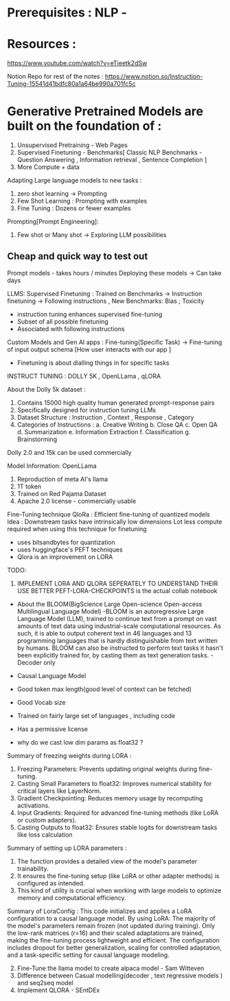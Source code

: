 # Prerequisites : NLP -
# Resources : 
https://www.youtube.com/watch?v=eTieetk2dSw

Notion Repo for rest of the notes : https://www.notion.so/Instruction-Tuning-15541d41bdfc80a1a64be990a701fc5c

# Generative Pretrained Models are built on the foundation of :
1. Unsupervised Pretraining - Web Pages 
2. Supervised Finetuning - Benchmarks[ Classic NLP Benchmarks - Question Answering , Information retrieval , Sentence Completion ]
3. More Compute + data

Adapting Large language models to new tasks :
1. zero shot learning -> Prompting 
2. Few Shot Learning : Prompting with examples
3. Fine Tuning : Dozens or fewer examples 


Prompting[Prompt Engineering]:
1. Few shot or Many shot -> Exploring LLM possibilities 
## Cheap and quick way to test out 
Prompt models - takes hours / minutes 
Deploying these models -> Can take days

LLMS:
Supervised Finetuning : Trained on Benchmarks -> Instruction finetuning -> Following instructions , New Benchmarks: Bias ; Toxicity
- instruction tuning enhances supervised fine-tuning
- Subset of all possible finetuning
- Associated with following instructions 



Custom Models and Gen AI apps : Fine-tuning(Specific Task) -> Fine-tuning of input output schema [How user interacts with our app ]  
- Finetuning is about dialling things in for specific tasks 


INSTRUCT TUNING : 
DOLLY 5K , OpenLLama , qLORA 

About the Dolly 5k dataset :
1. Contains 15000 high quality human generated prompt-response pairs
2. Specifically designed for instruction tuning LLMs 
3. Dataset Structure : Instruction , Context , Response , Category
4. Categories of Instructions :
a. Creative Writing 
b. Close QA
c. Open QA 
d. Summarization 
e. Information Extraction 
f. Classification
g. Brainstorming 

Dolly 2.0 and 15k can be used commercially 

Model Information: OpenLLama 
1. Reproduction of meta AI's llama 
2. 1T token 
3. Trained on Red Pajama Dataset 
4. Apache 2.0 license - commercially usable 

Fine-Tuning technique
QloRa : Efficient fine-tuning of quantized models 
Idea : Downstream tasks have intrinsically low dimensions
Lot less compute required when using this technique for finetuning 
- uses bitsandbytes for quantization
- uses huggingface's PEFT techniques 
- Qlora is an improvement on LORA 



TODO:
1. IMPLEMENT LORA AND QLORA SEPERATELY TO UNDERSTAND THEIR USE BETTER 
PEFT-LORA-CHECKPOINTS is the actual collab notebook 
- About the BLOOM(BigScience Large Open-science Open-access Multilingual Language Model) 
-BLOOM is an autoregressive Large Language Model (LLM), trained to continue text from a prompt on vast amounts of text data using industrial-scale computational resources. As such, it is able to output coherent text in 46 languages and 13 programming languages that is hardly distinguishable from text written by humans. BLOOM can also be instructed to perform text tasks it hasn't been explicitly trained for, by casting them as text generation tasks.
-Decoder only 
- Causal Language Model 
- Good token max length(good level of context can be fetched)
- Good Vocab size
- Trained on fairly large set of languages , including code 
- Has a permissive license 

- why do we cast low dim params as float32 ? 

Summary of freezing weights during LORA : 
1. Freezing Parameters: Prevents updating original weights during fine-tuning.
2. Casting Small Parameters to float32: Improves numerical stability for critical layers like LayerNorm.
3. Gradient Checkpointing: Reduces memory usage by recomputing activations.
4. Input Gradients: Required for advanced fine-tuning methods (like LoRA or custom adapters).
5. Casting Outputs to float32: Ensures stable logits for downstream tasks like loss calculation


Summary of setting up LORA parameters :
1. The function provides a detailed view of the model's parameter trainability.
2. It ensures the fine-tuning setup (like LoRA or other adapter methods) is configured as intended.
3. This kind of utility is crucial when working with large models to optimize memory and computational efficiency.

Summary of LoraConfig :
This code initializes and applies a LoRA configuration to a causal language model.
By using LoRA:
The majority of the model's parameters remain frozen (not updated during training).
Only the low-rank matrices (r=16) and their scaled adaptations are trained, making the fine-tuning process lightweight and efficient.
The configuration includes dropout for better generalization, scaling for controlled adaptation, and a task-specific setting for causal language modeling.

2. Fine-Tune the llama model to create alpaca model - Sam Witteven
3. Difference between Casual modelling(decoder , text regressive models ) and seq2seq model
4. Implement QLORA - SEntDEx